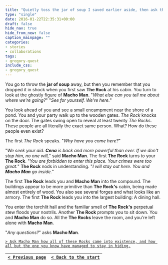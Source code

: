 ```yaml
---
title: "Quietly toss the jar of soup I saved earlier aside, then ask the Rock what his title means among the people in his society, and ask Macho Man if there's anything more he can tell me about the mission or where we're going."
type: "single"
date: 2016-01-22T22:35:31+00:00
draft: false
hide_nav: true
hide_from_new: false
caption_mainpage: ""
categories:
- stories
- collaborations
tags:
- gregory-quest
include_css:
- gregory_quest
---
```


You go to throw the **jar of soup** away, but then you remember that you dropped it in shock when you first saw **The Rock** at his cabin. You turn to look at the ghostly figure of **Macho Man**. "*What else can you tell me about where we're going?*" "*See for yourself. We're here.*"

You look ahead of you and see a small encampment near the shore of a pond. You and your party walk up to the wooden gates. *The Rock* knocks on the door. The gates swing open to reveal at least twenty *The Rocks*. These people are all literally the exact same person. What? How do these people even exist?

The first *The Rock* speaks. "*Why have you come here?*"

"*We seek your aid. **Cena** is back and more powerful than ever. If we don't stop him, no one will,*" said **Macho Man**. The first **The Rock** turns to your **The Rock**. "*You are forbidden to enter this place. Your crimes were too great.*" **The Rock** nods in understanding. "*I will stay out here. You and **Macho Man** go inside.*"

The first **The Rock** leads you and **Macho Man** into the compound. The buildings appear to be more primitive than **The Rock's** cabin, being made almost entirely of wood. You also see several forges and what looks like an armory. The first **The Rock** leads you into the largest building: A dining hall.

You enter the torchlit hall and the familiar smell of **The Rock's** perpetual stew floods your nostrils. Another **The Rock** prompts you to sit down. You and **Macho Man** do so. All the **The Rocks** leave the room, and you're left alone with **Macho Man**. 

"*Any questions?*" asks **Macho Man**.

[``> Ask Macho Man how all of these Rocks came into existence, and how all but the one you know have managed to stay in hiding.``](../18)

|[``< Previous page``](../16)|[``< Back to the start``](../)|
|---|---|